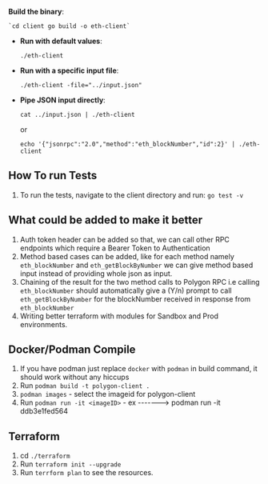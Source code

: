 **Build the binary**:
    
    `cd client go build -o eth-client`
    
- **Run with default values**:
    
    
    `./eth-client`
    
- **Run with a specific input file**:
    
    
    `./eth-client -file="../input.json"`
    
- **Pipe JSON input directly**:
    
    
    `cat ../input.json | ./eth-client`
    
    or
    
    `echo '{"jsonrpc":"2.0","method":"eth_blockNumber","id":2}' | ./eth-client`


## How To run Tests
1. To run the tests, navigate to the client directory and run:
    `go test -v`




## What could be added to make it better
1. Auth token header can be added so that, we can call other RPC endpoints which require a Bearer Token to Authentication
2. Method based cases can be added, like for each method namely `eth_blockNumber` and `eth_getBlockByNumber` we can give method based input instead of providing whole json as input.
3. Chaining of the result for the two method calls to Polygon RPC i.e calling `eth_blockNumber` should automatically give a (Y/n) prompt to call `eth_getBlockByNumber` for the blockNumber received in response from `eth_blockNumber` 
4. Writing better terraform with modules for Sandbox and Prod environments.


## Docker/Podman Compile
1. If you have podman just replace `docker` with `podman` in build command, it should work without any hiccups
2. Run `podman build -t polygon-client .`
3. `podman images` - select the imageid for polygon-client
4. Run `podman run -it <imageID>` - ex -------> podman run -it ddb3e1fed564


## Terraform
1. cd `./terraform`
2. Run `terraform init --upgrade` 
3. Run `terrform plan` to see the resources.